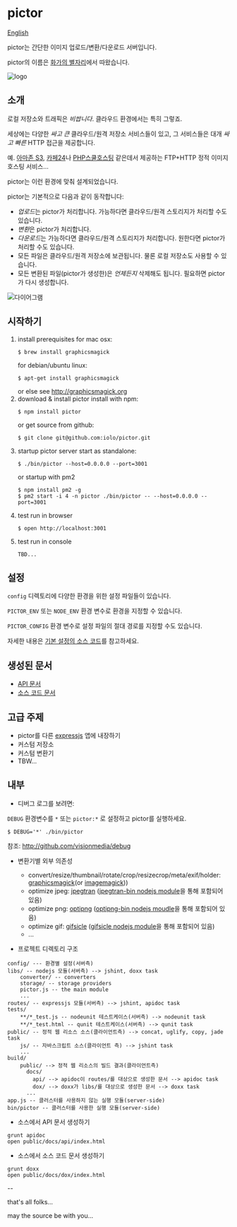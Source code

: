 pictor
======

[English](README.md)

pictor는 간단한 이미지 업로드/변환/다운로드 서버입니다.

pictor의 이름은 [화가의 별자리](http://en.wikipedia.org/wiki/Pictor)에서 따왔습니다.

![logo](../master/public/img/pictor.jpg?raw=true)

소개
----

로컬 저장소와 트래픽은 *비쌉니다*. 클라우드 환경에서는 특히 그렇죠.

세상에는 다양한 *싸고* *큰* 클라우드/원격 저장소 서비스들이 있고,
그 서비스들은 대개 *싸고* *빠른* HTTP 접근을 제공합니다.

예. [아마존 S3](http://aws.amazon.com/s3), [카페24](http://cafe24.com)나 [PHP스쿨호스팅](http://phps.kr) 같은데서 제공하는 FTP+HTTP 정적 이미지 호스팅 서비스...

pictor는 이런 환경에 맞춰 설계되었습니다.

pictor는 기본적으로 다음과 같이 동작합니다:

* *업로드*는 pictor가 처리합니다. 가능하다면 클라우드/원격 스토리지가 처리할 수도 있습니다.
* *변환*은 pictor가 처리합니다.
* *다운로드*는 가능하다면 클라우드/원격 스토리지가 처리합니다. 원한다면 pictor가 처리할 수도 있습니다.
* 모든 파일은 클라우드/원격 저장소에 보관됩니다. 물론 로컬 저장소도 사용할 수 있습니다.
* 모든 변환된 파일(pictor가 생성한)은 *언제든지* 삭제해도 됩니다. 필요하면 pictor가 다시 생성합니다.

![다이어그램](../master/public/img/how_pictor_works/pictor.png?raw=true)

시작하기
-------

1. install prerequisites
    for mac osx:
    ```
    $ brew install graphicsmagick
    ```
    for debian/ubuntu linux:
    ```
    $ apt-get install graphicsmagick
    ```
    or else see http://graphicsmagick.org
1. download & install pictor
    install with npm:
    ```
    $ npm install pictor
    ```
    or get source from github:
    ```
    $ git clone git@github.com:iolo/pictor.git
    ```
1. startup pictor server
    start as standalone:
    ```
    $ ./bin/pictor --host=0.0.0.0 --port=3001
    ```
    or startup with pm2
    ```
    $ npm install pm2 -g
    $ pm2 start -i 4 -n pictor ./bin/pictor -- --host=0.0.0.0 --port=3001
    ```
1. test run in browser
    ```
    $ open http://localhost:3001
    ```
1. test run in console
    ```
    TBD...
    ```

설정
----

`config` 디렉토리에 다양한 환경을 위한 설정 파일들이 있습니다.

`PICTOR_ENV` 또는 `NODE_ENV` 환경 변수로 환경을 지정할 수 있습니다.

`PICTOR_CONFIG` 환경 변수로 설정 파일의 절대 경로를 지정할 수도 있습니다.

자세한 내용은 [기본 설정의 소스 코드](../master/config/defaults.js)를 참고하세요.

생성된 문서
----------

* [API 문서](http://pictor.iolo.kr/docs/api/)
* [소스 코드 문서](http://pictor.iolo.kr/docs/dox/)

고급 주제
--------

* pictor를 다른 [expressjs](http://expressjs.com) 앱에 내장하기
* 커스텀 저장소
* 커스텀 변환기
* TBW...

내부
----

* 디버그 로그를 보려면:

`DEBUG` 환경변수를 `*` 또는 `pictor:*` 로 설정하고 pictor를 실행하세요.

```
$ DEBUG='*' ./bin/pictor
```

참조: http://github.com/visionmedia/debug

* 변환기별 외부 의존성
    - convert/resize/thumbnail/rotate/crop/resizecrop/meta/exif/holder: [graphicsmagick](http://graphicsmagick.org)(or [imagemagick](http://imagemagick.org)))
    - optimize jpeg: [jpegtran](http://jpegclub.org/jpegtran/) ([jpegtran-bin nodejs module](https://github.com/yeoman/node-jpegtran-bin)을 통해 포함되어 있음)
    - optimize png: [optipng](http://optipng.sourceforge.net) ([optipng-bin nodejs moudle](https://github.com/yeoman/node-optipng-bin)을 통해 포함되어 있음)
    - optimize gif: [gifsicle](http://www.lcdf.org/gifsicle/) ([gifsicle nodejs module](https://github.com/yeoman/node-gifsicle)을 통해 포함되어 있음)
    - ...

* 프로젝트 디렉토리 구조

```
config/ --- 환경별 설정(서버측)
libs/ -- nodejs 모듈(서버측) --> jshint, doxx task
    converter/ -- converters
    storage/ -- storage providers
    pictor.js -- the main module
    ...
routes/ -- expressjs 모듈(서버측) --> jshint, apidoc task
tests/
    **/*_test.js -- nodeunit 테스트케이스(서버측) --> nodeunit task
    **/*_test.html -- qunit 테스트케이스(서버측) --> qunit task
public/ -- 정적 웹 리소스 소스(클라이언트측) --> concat, uglify, copy, jade task
    js/ -- 자바스크립트 소스(클라이언트 측) --> jshint task
    ...
build/
    public/ --> 정적 웹 리소스의 빌드 결과(클라이언트측)
      docs/
        api/ --> apidoc이 routes/를 대상으로 생성한 문서 --> apidoc task
        dox/ --> doxx가 libs/를 대상으로 생성한 문서 --> doxx task
      ...
app.js -- 클러스터를 사용하지 않는 실행 모듈(server-side)
bin/pictor -- 클러스터를 사용한 실행 모듈(server-side)
```

* 소스에서 API 문서 생성하기

```
grunt apidoc
open public/docs/api/index.html
```

* 소스에서 소스 코드 문서 생성하기

```
grunt doxx
open public/docs/dox/index.html
```

--

that's all folks...

may the source be with you...
